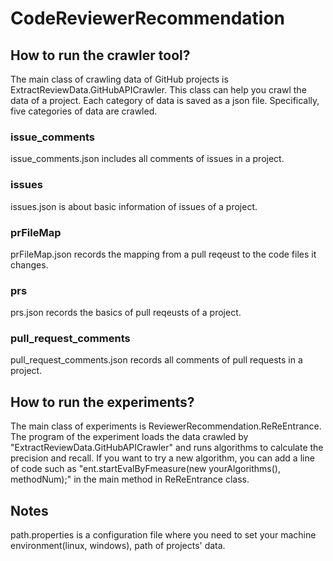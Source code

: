 # CodeReviewerRecommendation

## How to run the crawler tool?
The main class of crawling data of GitHub projects is ExtractReviewData.GitHubAPICrawler.
This class can help you crawl the data of a project. Each category of data is saved as a json file.
Specifically, five categories of data are crawled.
### issue_comments
issue_comments.json includes all comments of issues in a project. 
### issues
issues.json is about basic information of issues of a project.
### prFileMap
prFileMap.json records the mapping from a pull reqeust to the code files it changes.
### prs
prs.json records the basics of pull reqeusts of a project.
### pull_request_comments
pull_request_comments.json records all comments of pull requests in a project.

## How to run the experiments?
The main class of experiments is ReviewerRecommendation.ReReEntrance. The program of the experiment loads the data crawled by "ExtractReviewData.GitHubAPICrawler" and runs algorithms to calculate the precision and recall.
If you want to try a new algorithm, you can add a line of code such as "ent.startEvalByFmeasure(new yourAlgorithms(), methodNum);" in the main method in ReReEntrance class.

## Notes
path.properties is a configuration file where you need to set your machine environment(linux, windows), path of projects' data.

